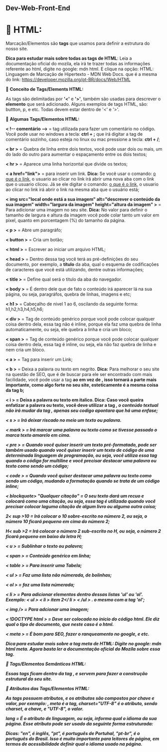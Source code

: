 ## Dev-Web-Front-End

# **🔴 HTML:**

Marcação/Elementos são **tags** que usamos para definir a estrutura do nosso site.

**Dica para estudar mais sobre todas as tags de HTML**: Leia a documentação oficial do mozila, ela irá te trazer todas as informações referente ao html, digite no google: mdn html. E clique na opção: HTML: Linguagem de Marcação de Hipertexto - MDN Web Docs. que é a mesma do link: https://developer.mozilla.org/pt-BR/docs/Web/HTML

🔹 **Conceito de Tags/Elements HTML:**

As tags são delimitadas por **'<'** e **'>'**, também são usadas para descrever o **elemento** que será adicionado. Alguns exemplos de tags HTML, são: buttton, p, e etc. Todas devem estar dentro de '<' e '>'.

🔹 **Algumas Tags/Elementos HTML:**

**< !-- comentário -->** = tag utilizada para fazer um comentário no código. Você pode usar no windows a tecla: **ctrl + ;** que irá digitar a tag de comentário sozinho, caso esteja no linux ou mac pressione a tecla: **ctrl + /**;

**< br >** = Quebra de linha entre dois textos, você pode usar dois ou mais, um do lado do outro para aumentar o espaçamento entre os dois textos;

**< hr >** = Aparece uma linha horizontal que divide os textos;

**< a href="link">** = para inserir um link. **Dica:** Se você usar o comando: <a href="link" target="_blank">o que é o link</a>, o usuario ao clicar no link irá abrir uma nova aba com o link que o usuario clicou. Já se ele digitar o comando: <a href="link" target="_self">o que é o link</a>, o usuario ao clicar no link irá abrir o link na mesma aba que o usuário está;

**< img src="local onde está a sua imagem" alt="descrever o conteúdo da sua imagem" width="largura da imagem" height="altura da imagem" >** = Para adicionar uma imagem no seu site. **Dica:** No valor para definir o tamanho de largura e altura da imagem você pode colar tanto um valor em pixel, quanto em porcentagem (%) do tamanho da página.

**< p >** = Abre um paragráfo;

**< button >** = Cria um botão;

**< html >** = Escrever ao iniciar um arquivo HTML;

**< head >** = Dentro dessa tag você terá  as pré-definições do seu documento, por exemplo, a **título** da aba, qual o esquema de codificações de caracteres que você está utilizando, dentre outras informações;

**< title >** = Define qual será o titulo da aba do navegador.

**< body >** = É dentro dele que de fato o conteúdo irá aparecer lá na sua página, ou seja, paragráfos, quebra de linhas, imagens e etc;

**< h1 >** = Cabeçalho de nivel 1 ao 6, oscilando da seguinte forma: h1,h2,h3,h4,h5,h6;

**< div >** = Tag de conteúdo genérico porque você pode colocar qualquer coisa dentro dela, essa tag não é inline, porque ela faz uma quebra de linha automaticamente, ou seja, ele quebra a linha e cria um bloco;

**< span >** = Tag de conteúdo genérico porque você pode colocar qualquer coisa dentro dela, essa tag é inline, ou seja, ela não faz quebra de linha e nem cria um bloco.

**< a >** = Tag para inserir um Link;

**< b >** = Deixa a palavra ou texto em negrito. **Dica:** Para melhorar o seu site na questão de SEO, que é de buscar para ele ser encontrado com mais facilidade, você pode usar a tag <strong> ao em vez de <b>, isso tornará a parte mais importante, como algo forte no seu site, esteticamente é a mesma coisa da tag b;

**< i >** = Deixa a palavra ou texto em italico. **Dica:** Caso você queira enfatizar a palavra ou texto, você deve utilizar a tag <em>, o conteúdo textual não irá mudar da tag <i>, apenas seu codigo apontara que há uma enfase;

**< s >** = Irá deixar riscado no meio um texto ou palavra.

**< mark >** = Irá marcar uma palavra ou texto como se tivesse passado o marca texto amarelo em cima.

**< pre >** = Quando você quiser inserir um texto pré-formatado, pode ser também usado quando você quiser inserir um texto de código de uma determinada linguagem de programação, ou seja, você utiliza essa tag quando o código for multiline e você precisar destacar uma palavra ou texto como sendo um código;

**< code >** = Quando você quiser destacar uma palavra ou texto como sendo um código, mudando a formatação quando se trata de um código inline;

**< blockquote> "Qualquer citação" </blockquote >** = O seu texto dará um recuo e colocará como uma citação, ou seja, essa tag é utilizada quando você precisar colocar laguma citação de algum livro ou alguma outra coisa;

**2< sup >10** = Irá colocar o 10 sobre-escrito no número 2, ou seja, o número 10 ficará pequeno em cima do número 2;

**H< sub >2** = Irá colocar o número 2 sub-escrito no H, ou seja, o número 2 ficará pequeno em baixo da letra H;

**< u >** = Sublinhar o texto ou palavra;

**< span >** = Conteúdo genérico em linha;

**< table >** = Para inserir uma Tabela;

**< ul >** = Faz uma lista não númerada, de bolinhas;

**< ol >** = faz uma lista númerada;

**< li >** = Para adicionar elementos dentro dessas listas 'ul' ou 'ol'. Exemplo: < ul > < li > item 2</ li > < /ul > . o mesmo com a tag 'ol';

**< img />** = Para adcionar uma imagem;

**< !DOCTYPE html >** = Deve ser colocada no inicio do código html. Ele diz qual o tipo de documento, que neste caso é o html.

**< meta >** = É bom para SEO, fazer o ranqueamento no google, e etc.

**Dica para estudar mais sobre a tag meta de HTML**: Digite no google: mdn html meta. Agora basta ler a documentação oficial do Mozila sobre essa tag.

🔹 **Tags/Elementos Semânticos HTML:**

Essas tags ficam dentro da tag <body>, e servem para fazer a construção estrutural do seu site.


🔹 **Atributos das Tags/Elementos HTML:**

As tags possuem atributos, e os atributos são compostos por chave e valor, por exemplo: <meta charset="UTF-8">, meta é a tag, charset="UTF-8" é o atributo, sendo charset, a chave, e "UTF-8", o valor.

**lang** = É o atributo de linguagem, ou seja, informa qual o idioma da sua página. Esse atributo pode ser usado da seguinte forma estruturada:

<!DOCTYPE html>

<html lang="en">

<head>

**Dicas**: "en", é inglês, "pt", é português de Portuhal, "pt-br", é o português do Brasil. Isso é muito importante para leitores de página, em termos de acessibilidade definir qual o idioma usado na página.
